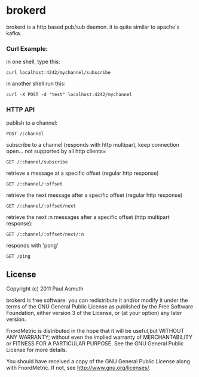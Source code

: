 brokerd
=======

brokerd is a http based pub/sub daemon. it is quite similar to apache's kafka.


### Curl Example:

in one shell, type this:

    curl localhost:4242/mychannel/subscribe

in another shell run this:

    curl -X POST -d "test" localhost:4242/mychannel


### HTTP API

publish to a channel:

    POST /:channel

subscribe to a channel (responds with http multipart, keep connection open... not supported by all http clients=

    GET /:channel/subscribe

retrieve a message at a specific offset (regular http response)

    GET /:channel/:offset

retrieve the next message after a specific offset (regular http response)

    GET /:channel/:offset/next

retrieve the next :n messages after a specific offset (http multipart response):

    GET /:channel/:offset/next/:n

responds with 'pong'

    GET /ping

License
-------

Copyright (c) 2011 Paul Asmuth

brokerd  is free software: you can redistribute it and/or modify it under
the terms of the GNU General Public License as published by the Free Software
Foundation, either version 3 of the License, or (at your option) any later
version.

FnordMetric is distributed in the hope that it will be useful,but WITHOUT ANY
WARRANTY; without even the implied warranty of MERCHANTABILITY or FITNESS FOR A
PARTICULAR PURPOSE. See the GNU General Public License for more details.

You should have received a copy of the GNU General Public License along with
FnordMetric. If not, see <http://www.gnu.org/licenses/>.
